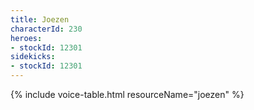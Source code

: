 ```yaml
---
title: Joezen
characterId: 230
heroes:
- stockId: 12301
sidekicks:
- stockId: 12301
---
```


{% include voice-table.html resourceName="joezen"
%}
